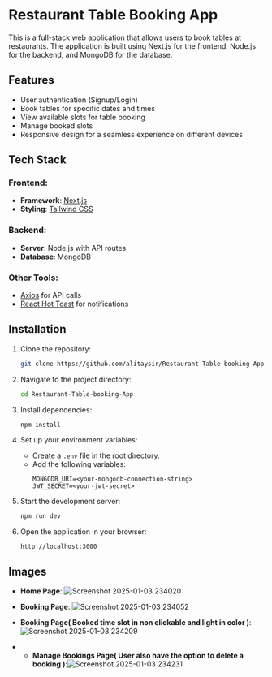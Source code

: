 # Restaurant Table Booking App

This is a full-stack web application that allows users to book tables at restaurants. The application is built using Next.js for the frontend, Node.js for the backend, and MongoDB for the database.

## Features

- User authentication (Signup/Login)
- Book tables for specific dates and times
- View available slots for table booking
- Manage booked slots
- Responsive design for a seamless experience on different devices

## Tech Stack

### Frontend:
- **Framework**: [Next.js](https://nextjs.org/)
- **Styling**: [Tailwind CSS](https://tailwindcss.com/)

### Backend:
- **Server**: Node.js with API routes
- **Database**: MongoDB

### Other Tools:
- [Axios](https://axios-http.com/) for API calls
- [React Hot Toast](https://react-hot-toast.com/) for notifications

## Installation

1. Clone the repository:
   ```bash
   git clone https://github.com/alitaysir/Restaurant-Table-booking-App.git
   ```

2. Navigate to the project directory:
   ```bash
   cd Restaurant-Table-booking-App
   ```

3. Install dependencies:
   ```bash
   npm install
   ```

4. Set up your environment variables:
   - Create a `.env` file in the root directory.
   - Add the following variables:
     ```env
     MONGODB_URI=<your-mongodb-connection-string>
     JWT_SECRET=<your-jwt-secret>
     ```

5. Start the development server:
   ```bash
   npm run dev
   ```

6. Open the application in your browser:
   ```
   http://localhost:3000
   ```

## Images
- **Home Page**: ![Screenshot 2025-01-03 234020](https://github.com/user-attachments/assets/8e437237-6143-42fb-9f29-b07f6cb5d5d6)

- **Booking Page**: ![Screenshot 2025-01-03 234052](https://github.com/user-attachments/assets/3ce1784c-ad04-4ae4-92d5-47c487c994ad)

- **Booking Page( Booked time slot in non clickable and light in color )**: ![Screenshot 2025-01-03 234209](https://github.com/user-attachments/assets/1590e392-1f6b-4562-a7b8-173ca7b9c9c0)

- - **Manage Bookings Page( User also have the option to delete a booking )**:![Screenshot 2025-01-03 234231](https://github.com/user-attachments/assets/c1c48aa1-1791-40d0-9ac8-cd76b9f9c9fb)


